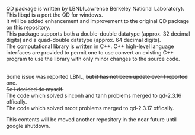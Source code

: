 QD package is written by LBNL(Lawrence Berkeley National Laboratory).<br>
This libqd is a port the QD for windows.<br>
It will be added enhancement and improvement to the original QD package on this repository.<br>
This package supports both a double-double datatype (approx. 32 decimal digits) and a quad-double datatype (approx. 64 decimal digits).<br>
The computational library is written in C++. C++ high-level language interfaces are provided to permit one to use convert an existing C++ program to use the library with only minor changes to the source code.<br><br>



Some issue was reported LBNL, <del>but it has not been update ever I reported one.<br>
So I decided do myself.</del><br>
The code which solved sinconh and tanh problems merged to qd-2.3.16 offically.<br>
The code which solved nroot problems merged to qd-2.3.17 offically.<br>

This contents will be moved another repository in the near future until google shutdown.